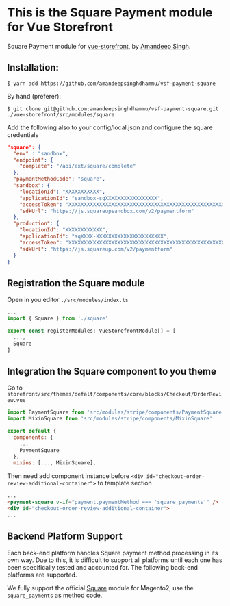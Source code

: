 # This is the Square Payment module for Vue Storefront

Square Payment module for [vue-storefront](https://github.com/DivanteLtd/vue-storefront), by [Amandeep Singh](<as.smartdevelopers@gmail.com>).

## Installation:

```shell
$ yarn add https://github.com/amandeepsinghdhammu/vsf-payment-square
```
By hand (preferer):
```shell
$ git clone git@github.com:amandeepsinghdhammu/vsf-payment-square.git ./vue-storefront/src/modules/square
```

Add the following also to your config/local.json and configure the square credentials

```json
"square": {
  "env" : "sandbox",
  "endpoint": {
    "complete": "/api/ext/square/complete"
  },
  "paymentMethodCode": "square",
  "sandbox": {
    "locationId": "XXXXXXXXXXX",
    "applicationId": "sandbox-sqXXXXXXXXXXXXXXXXX",
    "accessToken": "XXXXXXXXXXXXXXXXXXXXXXXXXXXXXXXXXXXXXXXXXXXXXXXXXXXXX",
    "sdkUrl": "https://js.squareupsandbox.com/v2/paymentform"
  },
  "production": {
    "locationId": "XXXXXXXXXXXX",
    "applicationId": "sqXXXX-XXXXXXXXXXXXXXXXXXXXXX",
    "accessToken": "XXXXXXXXXXXXXXXXXXXXXXXXXXXXXXXXXXXXXXXXXXXXXXXXXXXX",
    "sdkUrl": "https://js.squareup.com/v2/paymentform"
  }
}
```

## Registration the Square module

Open in you editor `./src/modules/index.ts`

```js
...
import { Square } from './square'

export const registerModules: VueStorefrontModule[] = [
  ...,
  Square
]
```
## Integration the Square component to you theme
Go to `storefront/src/themes/defalt/components/core/blocks/Checkout/OrderReview.vue`

```js
import PaymentSquare from 'src/modules/stripe/components/PaymentSquare'
import MixinSquare from 'src/modules/stripe/components/MixinSquare'

export default {
  components: {
    ...
    PaymentSquare
  },
  mixins: [..., MixinSquare],
```

Then need add component instance before `<div id="checkout-order-review-additional-container">` to template section

```html
...
<payment-square v-if="payment.paymentMethod === 'square_payments'" />
<div id="checkout-order-review-additional-container">
...
```
## Backend Platform Support
Each back-end platform handles Square payment method processing in its own way. Due to this, it is difficult to support all platforms until each one has been specifically tested and accounted for. The following back-end platforms are supported.

We fully support the official [Square](https://marketplace.magento.com/square-square-omni.html) module for Magento2, use the `square_payments` as method code.
